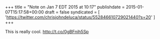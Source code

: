 +++
title = "Note on Jan 7 EDT 2015 at 10:17"
publishdate = 2015-01-07T15:17:58+00:00
draft = false
syndicated = [ 'https://twitter.com/chrisjohndeluca/status/552846610729021440?s=20' ]
+++

This is really cool.  http://t.co/0gBFnih5Sp

